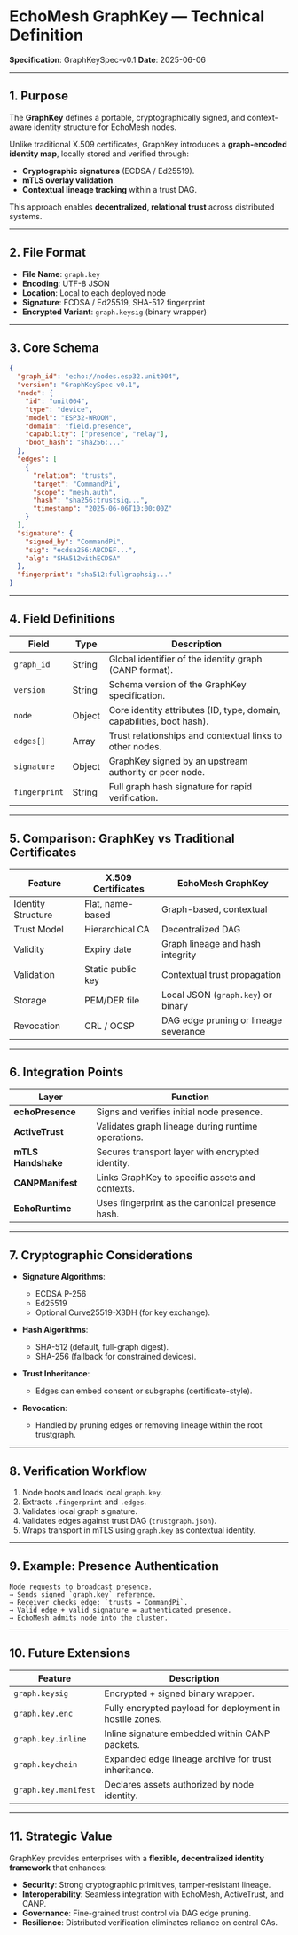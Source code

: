 # EchoMesh GraphKey — Technical Definition

**Specification**: GraphKeySpec-v0.1
**Date**: 2025-06-06

---

## 1. Purpose

The **GraphKey** defines a portable, cryptographically signed, and context-aware identity structure for EchoMesh nodes.

Unlike traditional X.509 certificates, GraphKey introduces a **graph-encoded identity map**, locally stored and verified through:

* **Cryptographic signatures** (ECDSA / Ed25519).
* **mTLS overlay validation**.
* **Contextual lineage tracking** within a trust DAG.

This approach enables **decentralized, relational trust** across distributed systems.

---

## 2. File Format

* **File Name**: `graph.key`
* **Encoding**: UTF-8 JSON
* **Location**: Local to each deployed node
* **Signature**: ECDSA / Ed25519, SHA-512 fingerprint
* **Encrypted Variant**: `graph.keysig` (binary wrapper)

---

## 3. Core Schema

```json
{
  "graph_id": "echo://nodes.esp32.unit004",
  "version": "GraphKeySpec-v0.1",
  "node": {
    "id": "unit004",
    "type": "device",
    "model": "ESP32-WROOM",
    "domain": "field.presence",
    "capability": ["presence", "relay"],
    "boot_hash": "sha256:..."
  },
  "edges": [
    {
      "relation": "trusts",
      "target": "CommandPi",
      "scope": "mesh.auth",
      "hash": "sha256:trustsig...",
      "timestamp": "2025-06-06T10:00:00Z"
    }
  ],
  "signature": {
    "signed_by": "CommandPi",
    "sig": "ecdsa256:ABCDEF...",
    "alg": "SHA512withECDSA"
  },
  "fingerprint": "sha512:fullgraphsig..."
}
```

---

## 4. Field Definitions

| Field         | Type   | Description                                                           |
| ------------- | ------ | --------------------------------------------------------------------- |
| `graph_id`    | String | Global identifier of the identity graph (CANP format).                |
| `version`     | String | Schema version of the GraphKey specification.                         |
| `node`        | Object | Core identity attributes (ID, type, domain, capabilities, boot hash). |
| `edges[]`     | Array  | Trust relationships and contextual links to other nodes.              |
| `signature`   | Object | GraphKey signed by an upstream authority or peer node.                |
| `fingerprint` | String | Full graph hash signature for rapid verification.                     |

---

## 5. Comparison: GraphKey vs Traditional Certificates

| Feature            | X.509 Certificates | EchoMesh GraphKey                     |
| ------------------ | ------------------ | ------------------------------------- |
| Identity Structure | Flat, name-based   | Graph-based, contextual               |
| Trust Model        | Hierarchical CA    | Decentralized DAG                     |
| Validity           | Expiry date        | Graph lineage and hash integrity      |
| Validation         | Static public key  | Contextual trust propagation          |
| Storage            | PEM/DER file       | Local JSON (`graph.key`) or binary    |
| Revocation         | CRL / OCSP         | DAG edge pruning or lineage severance |

---

## 6. Integration Points

| Layer              | Function                                           |
| ------------------ | -------------------------------------------------- |
| **echoPresence**   | Signs and verifies initial node presence.          |
| **ActiveTrust**    | Validates graph lineage during runtime operations. |
| **mTLS Handshake** | Secures transport layer with encrypted identity.   |
| **CANPManifest**   | Links GraphKey to specific assets and contexts.    |
| **EchoRuntime**    | Uses fingerprint as the canonical presence hash.   |

---

## 7. Cryptographic Considerations

* **Signature Algorithms**:

  * ECDSA P-256
  * Ed25519
  * Optional Curve25519-X3DH (for key exchange).

* **Hash Algorithms**:

  * SHA-512 (default, full-graph digest).
  * SHA-256 (fallback for constrained devices).

* **Trust Inheritance**:

  * Edges can embed consent or subgraphs (certificate-style).

* **Revocation**:

  * Handled by pruning edges or removing lineage within the root trustgraph.

---

## 8. Verification Workflow

1. Node boots and loads local `graph.key`.
2. Extracts `.fingerprint` and `.edges`.
3. Validates local graph signature.
4. Validates edges against trust DAG (`trustgraph.json`).
5. Wraps transport in mTLS using `graph.key` as contextual identity.

---

## 9. Example: Presence Authentication

```text
Node requests to broadcast presence.  
→ Sends signed `graph.key` reference.  
→ Receiver checks edge: `trusts → CommandPi`.  
→ Valid edge + valid signature = authenticated presence.  
→ EchoMesh admits node into the cluster.  
```

---

## 10. Future Extensions

| Feature              | Description                                              |
| -------------------- | -------------------------------------------------------- |
| `graph.keysig`       | Encrypted + signed binary wrapper.                       |
| `graph.key.enc`      | Fully encrypted payload for deployment in hostile zones. |
| `graph.key.inline`   | Inline signature embedded within CANP packets.           |
| `graph.keychain`     | Expanded edge lineage archive for trust inheritance.     |
| `graph.key.manifest` | Declares assets authorized by node identity.             |

---

## 11. Strategic Value

GraphKey provides enterprises with a **flexible, decentralized identity framework** that enhances:

* **Security**: Strong cryptographic primitives, tamper-resistant lineage.
* **Interoperability**: Seamless integration with EchoMesh, ActiveTrust, and CANP.
* **Governance**: Fine-grained trust control via DAG edge pruning.
* **Resilience**: Distributed verification eliminates reliance on central CAs.

